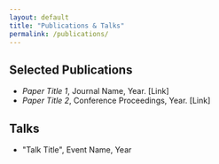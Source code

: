 ```yaml
---
layout: default
title: "Publications & Talks"
permalink: /publications/
---
```


## Selected Publications

- *Paper Title 1*, Journal Name, Year. [Link]
- *Paper Title 2*, Conference Proceedings, Year. [Link]

## Talks

- "Talk Title", Event Name, Year
